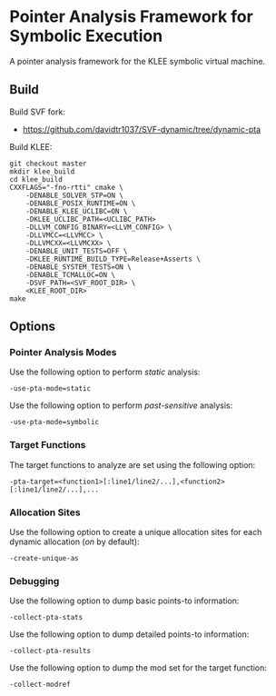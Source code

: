 Pointer Analysis Framework for Symbolic Execution
=============================
A pointer analysis framework for the KLEE symbolic virtual machine.

## Build
Build SVF fork:
* https://github.com/davidtr1037/SVF-dynamic/tree/dynamic-pta

Build KLEE:
```
git checkout master
mkdir klee_build
cd klee_build
CXXFLAGS="-fno-rtti" cmake \
    -DENABLE_SOLVER_STP=ON \
    -DENABLE_POSIX_RUNTIME=ON \
    -DENABLE_KLEE_UCLIBC=ON \
    -DKLEE_UCLIBC_PATH=<UCLIBC_PATH>
    -DLLVM_CONFIG_BINARY=<LLVM_CONFIG> \
    -DLLVMCC=<LLVMCC> \
    -DLLVMCXX=<LLVMCXX> \
    -DENABLE_UNIT_TESTS=OFF \
    -DKLEE_RUNTIME_BUILD_TYPE=Release+Asserts \
    -DENABLE_SYSTEM_TESTS=ON \
    -DENABLE_TCMALLOC=ON \
    -DSVF_PATH=<SVF_ROOT_DIR> \
    <KLEE_ROOT_DIR>
make
```

## Options

### Pointer Analysis Modes
Use the following option to perform _static_ analysis:
```
-use-pta-mode=static
```

Use the following option to perform _past-sensitive_ analysis:
```
-use-pta-mode=symbolic
```

### Target Functions
The target functions to analyze are set using the following option:
```
-pta-target=<function1>[:line1/line2/...],<function2>[:line1/line2/...],...
```

### Allocation Sites
Use the following option to create a unique allocation sites for each dynamic allocation (_on_ by default):
```
-create-unique-as
```

### Debugging
Use the following option to dump basic points-to information:
```
-collect-pta-stats
```
Use the following option to dump detailed points-to information:
```
-collect-pta-results
```
Use the following option to dump the mod set for the target function:
```
-collect-modref
```
